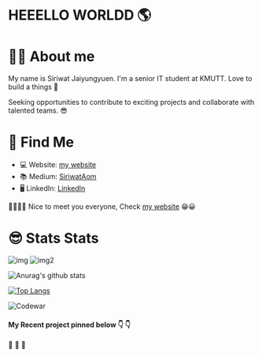 # HEEELLO WORLDD 🌎

# 👨‍💻 About me
My name is Siriwat Jaiyungyuen. I'm a senior IT student at KMUTT. Love to build a things 💖

Seeking opportunities to contribute to exciting projects and collaborate with talented teams. 😎

# 🧐 Find Me
* 💻 Website: [my website](https://siraom15.github.io/)
* 📚 Medium: [SiriwatAom](https://medium.com/@siriwataom)
* 🖥 LinkedIn: [LinkedIn](https://www.linkedin.com/in/siriwat-j/)
  
🙋‍♂️🙋‍♀️ Nice to meet you everyone, Check [my website](https://siraom15.github.io/) 😁😀




# 😎 Stats Stats
![img](https://komarev.com/ghpvc/?username=siraom15&color=ff69b4)
![img2](https://img.shields.io/github/followers/siraom15?style=plastic)

![Anurag's github stats](https://github-readme-stats.vercel.app/api?username=siraom15&count_private=true)

[![Top Langs](https://github-readme-stats.vercel.app/api/top-langs/?username=siraom15&layout=compact)](https://github.com/anuraghazra/github-readme-stats)

![Codewar](https://www.codewars.com/users/siraom15/badges/small)

#### My Recent project pinned below  👇 👇

👋 👋 👋
